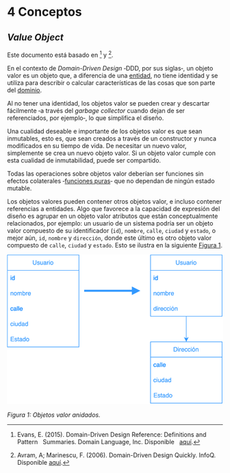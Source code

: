# 4 Conceptos

## *Value Object*

Este documento está basado en [^2] y [^1].

[^2]: Evans, E. (2015). Domain-Driven Design Reference: Definitions and Pattern
    Summaries. Domain Language, Inc. Disponible
    [aquí](https://www.domainlanguage.com/wp-content/uploads/2016/05/DDD_Reference_2015-03.pdf).

[^1]: Avram, A; Marinescu, F. (2006). Domain-Driven Design Quickly. InfoQ.
    Disponible
    [aquí](https://www.infoq.com/minibooks/domain-driven-design-quickly/).

En el contexto de *Domain-Driven Design* ‑DDD, por sus siglas‑, un objeto valor
es un objeto que, a diferencia de una [entidad](./2_08_Entity.md), no tiene
identidad y se utiliza para describir o calcular características de las
cosas que son parte del [dominio](../4_Conceptos/4_Dominio.md).

Al no tener una identidad, los objetos valor se pueden crear y descartar
fácilmente ‑a través del *garbage collector* cuando dejan de ser referenciados,
por ejemplo‑, lo que simplifica el diseño.

Una cualidad deseable e importante de los objetos valor es que sean inmutables,
esto es, que sean creados a través de un constructor y nunca modificados en su
tiempo de vida. De necesitar un nuevo valor, simplemente se crea un nuevo objeto
valor. Si un objeto valor cumple con esta cualidad de inmutabilidad, puede ser
compartido.

Todas las operaciones sobre objetos valor deberían ser funciones sin efectos
colaterales ‑[funciones puras](https://en.wikipedia.org/wiki/Pure_function)‑ que
no dependan de ningún estado mutable.

Los objetos valores pueden contener otros objetos valor, e incluso contener
referencias a entidades. Algo que favorece a la capacidad de expresión del
diseño es agrupar en un objeto valor atributos que están conceptualmente
relacionados, por ejemplo: un usuario de un sistema podría ser un objeto valor
compuesto de su identificador (`id`), `nombre`, `calle`, `ciudad` y `estado`, o
mejor aún, `id`, `nombre` y `dirección`, donde este último es otro objeto valor
compuesto de `calle`, `ciudad` y `estado`. Esto se ilustra en la siguiente
[Figura 1](#figura-1).

<span id="figura-1"/>

![Objetos valor anidados](../diagrams/Value_Object.svg)

*Figura 1: Objetos valor anidados.*
